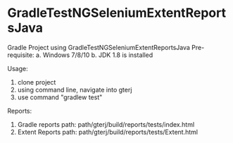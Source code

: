 # GradleTestNGSeleniumExtentReportsJava
Gradle Project using GradleTestNGSeleniumExtentReportsJava
Pre-requisite:
a. Windows 7/8/10
b. JDK 1.8 is installed

Usage:
1. clone project
2. using command line, navigate into gterj
3. use command "gradlew test"

Reports:
1. Gradle reports path: path/gterj/build/reports/tests/index.html
2. Extent Reports path: path/gterj/build/reports/tests/Extent.html

